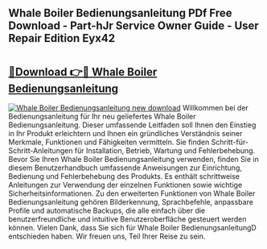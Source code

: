 ## Whale Boiler Bedienungsanleitung PDf Free Download - Part-hJr Service Owner Guide - User Repair Edition Eyx42

# <h2><a href="http://df3643e.blite.top/?on=Whale+Boiler+Bedienungsanleitung">🔗Download 👉🔴 Whale Boiler Bedienungsanleitung</a></h2>

[![Whale Boiler Bedienungsanleitung new download](https://i.imgur.com/lujVjoI.png)](http://df3643e.blite.top/?on=Whale+Boiler+Bedienungsanleitung)
Willkommen bei der Bedienungsanleitung für Ihr neu geliefertes Whale Boiler Bedienungsanleitung. Dieser umfassende Leitfaden soll Ihnen den Einstieg in Ihr Produkt erleichtern und Ihnen ein gründliches Verständnis seiner Merkmale, Funktionen und Fähigkeiten vermitteln. Sie finden Schritt-für-Schritt-Anleitungen für Installation, Betrieb, Wartung und Fehlerbehebung. Bevor Sie Ihren Whale Boiler Bedienungsanleitung verwenden, finden Sie in diesem Benutzerhandbuch umfassende Anweisungen zur Einrichtung, Bedienung und Fehlerbehebung des Produkts. Es enthält schrittweise Anleitungen zur Verwendung der einzelnen Funktionen sowie wichtige Sicherheitsinformationen. Zu den erweiterten Funktionen von Whale Boiler Bedienungsanleitung gehören Bilderkennung, Sprachbefehle, anpassbare Profile und automatische Backups, die alle einfach über die benutzerfreundliche und intuitive Benutzeroberfläche gesteuert werden können. Vielen Dank, dass Sie sich für Whale Boiler BedienungsanleitungD entschieden haben. Wir freuen uns, Teil Ihrer Reise zu sein.
